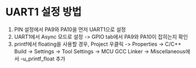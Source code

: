 # UART1 설정 방법
1. PIN 설정에서 PA9와 PA10을 먼저 UART1으로 설정
2. UART1에서 Async 모드로 설정 -> GPIO tab에서 PA9와 PA10이 잡히는지 확인
3. printf에서 floating을 사용할 경우, Project 우클릭 -> Properties -> C/C++ Build -> Settings -> Tool Settings -> MCU GCC Linker -> Miscellaneous에서 -u_printf_float 추가